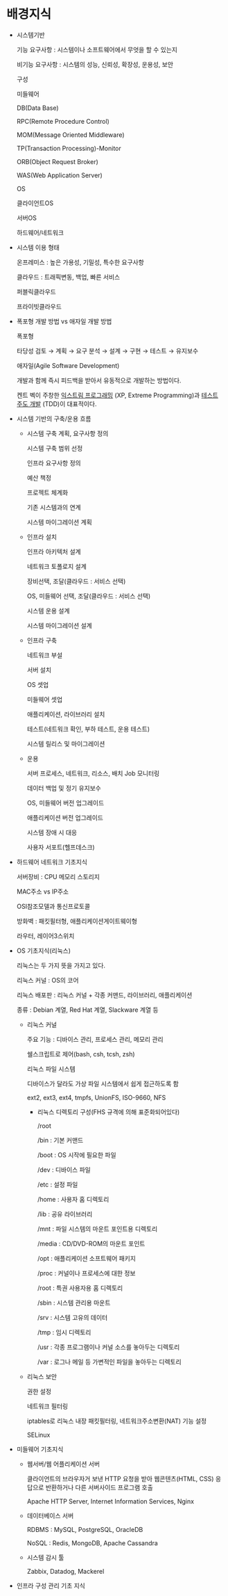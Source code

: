 # 배경지식

- 시스템기반
    
    기능 요구사항 : 시스템이나 소프트웨어에서 무엇을 할 수 있는지
    
    비기능 요구사항 : 시스템의 성능, 신뢰성, 확장성, 운용성, 보안
    
    구성
    
    미들웨어
    
    DB(Data Base)
    
    RPC(Remote Procedure Control)
    
    MOM(Message Oriented Middleware)
    
    TP(Transaction Processing)-Monitor
    
    ORB(Object Request Broker)
    
    WAS(Web Application Server)
    
    OS
    
    클라이언트OS
    
    서버OS
    
    하드웨어/네트워크
    
- 시스템 이용 형태
    
    온프레미스 : 높은 가용성, 기밀성, 특수한 요구사항
    
    클라우드 : 트래픽변동, 백업, 빠른 서비스
    
    퍼블릭클라우드
    
    프라이빗클라우드
    
- 폭포형 개발 방법 vs 애자일 개발 방법
    
    폭포형
    
    타당성 검토 → 계획 → 요구 분석 → 설계 → 구현 → 테스트 → 유지보수
    
    애자일(Agile Software Development)
    
    개발과 함께 즉시 피드백을 받아서 유동적으로 개발하는 방법이다.
    
    켄트 벡이 주창한 [익스트림 프로그래밍](https://namu.wiki/w/%EC%9D%B5%EC%8A%A4%ED%8A%B8%EB%A6%BC%20%ED%94%84%EB%A1%9C%EA%B7%B8%EB%9E%98%EB%B0%8D) (XP, Extreme Programming)과 [테스트 주도 개발](https://namu.wiki/w/%ED%85%8C%EC%8A%A4%ED%8A%B8%20%EC%A3%BC%EB%8F%84%20%EA%B0%9C%EB%B0%9C)
    (TDD)이 대표적이다.
    
- 시스템 기반의 구축/운용 흐름
    - 시스템 구축 계획, 요구사항 정의
        
        시스템 구축 범위 선정
        
        인프라 요구사항 정의
        
        예산 책정
        
        프로젝트 체계화
        
        기존 시스템과의 연계
        
        시스템 마이그레이션 계획
        
    - 인프라 설치
        
        인프라 아키텍처 설계
        
        네트워크 토폴로지 설계
        
        장비선택, 조달(클라우드 : 서비스 선택)
        
        OS, 미들웨어 선택, 조달(클라우드 : 서비스 선택)
        
        시스템 운용 설계
        
        시스템 마이그레이션 설계
        
    - 인프라 구축
        
        네트워크 부설
        
        서버 설치
        
        OS 셋업
        
        미들웨어 셋업
        
        애플리케이션, 라이브러리 설치
        
        테스트(네트워크 확인, 부하 테스트, 운용 테스트)
        
        시스템 릴리스 및 마이그레이션
        
    - 운용
        
        서버 프로세스, 네트워크, 리소스, 배치 Job 모니터링
        
        데이터 백업 및 정기 유지보수
        
        OS, 미들웨어 버전 업그레이드
        
        애플리케이션 버전 업그레이드
        
        시스템 장애 시 대응
        
        사용자 서포트(헬프데스크)
        
- 하드웨어 네트워크 기초지식
    
    서버장비 : CPU 메모리 스토리지
    
    MAC주소 vs IP주소
    
    OSI참조모델과 통신프로토콜
    
    방화벽 : 패킷필터형, 애플리케이션게이트웨이형
    
    라우터, 레이어3스위치
    
- OS 기초지식(리눅스)
    
    리눅스는 두 가지 뜻을 가지고 있다.
    
    리눅스 커널 : OS의 코어
    
    리눅스 배포판 : 리눅스 커널 + 각종 커맨드, 라이브러리, 애플리케이션
    
    종류 : Debian 계열, Red Hat 계열, Slackware 계열 등
    
    - 리눅스 커널
        
        주요 기능 : 디바이스 관리, 프로세스 관리, 메모리 관리
        
        쉘스크립트로 제어(bash, csh, tcsh, zsh)
        
        리눅스 파일 시스템
        
        디바이스가 달라도 가상 파일 시스템에서 쉽게 접근하도록 함
        
        ext2, ext3, ext4, tmpfs, UnionFS, ISO-9660, NFS
        
        - 리눅스 디렉토리 구성(FHS 규격에 의해 표준화되어있다)
            
            /root
            
            /bin : 기본 커맨드
            
            /boot : OS 시작에 필요한 파일
            
            /dev : 디바이스 파일
            
            /etc : 설정 파일
            
            /home : 사용자 홈 디렉토리
            
            /lib : 공유 라이브러리
            
            /mnt : 파일 시스템의 마운트 포인트용 디렉토리
            
            /media : CD/DVD-ROM의 마운트 포인트
            
            /opt : 애플리케이션 소프트웨어 패키지
            
            /proc : 커널이나 프로세스에 대한 정보
            
            /root : 특권 사용자용 홈 디렉토리
            
            /sbin : 시스템 관리용 마운트
            
            /srv : 시스템 고유의 데이터
            
            /tmp : 임시 디렉토리
            
            /usr : 각종 프로그램이나 커널 소스를 놓아두는 디렉토리
            
            /var : 로그나 메일 등 가변적인 파일을 놓아두는 디렉토리
            
    - 리눅스 보안
        
        권한 설정
        
        네트워크 필터링
        
        iptables로 리눅스 내장 패킷필터링, 네트워크주소변환(NAT) 기능 설정
        
        SELinux
        
- 미들웨어 기초지식
    - 웹서버/웹 어플리케이션 서버
        
        클라이언트의 브라우자거 보낸 HTTP 요청을 받아 웹콘텐츠(HTML, CSS) 응답으로 반환하거나 다른 서버사이드 프로그램 호출
        
        Apache HTTP Server, Internet Information Services, Nginx
        
    - 데이터베이스 서버
        
        RDBMS : MySQL, PostgreSQL, OracleDB
        
        NoSQL : Redis, MongoDB, Apache Cassandra
        
    - 시스템 감시 툴
        
        Zabbix, Datadog, Mackerel
        
- 인프라 구성 관리 기초 지식

